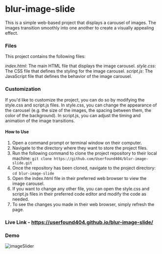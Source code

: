 # blur-image-slide
This is a simple web-based project that displays a carousel of images. The images transition smoothly into one another to create a visually appealing effect.

### Files
This project contains the following files:

*index.html*: The main HTML file that displays the image carousel.
*style.css*: The CSS file that defines the styling for the image carousel.
*script.js*: The JavaScript file that defines the behavior of the image carousel.

### Customization
If you'd like to customize the project, you can do so by modifying the style.css and script.js files. In style.css, you can change the appearance of the carousel (e.g. the size of the images, the spacing between them, the color of the background). In script.js, you can adjust the timing and animation of the image transitions.

#### How to Use
1. Open a command prompt or terminal window on their computer.
2. Navigate to the directory where they want to store the project files.
3. Run the following command to clone the project repository to their local machine: `git clone https://github.com/Userfound404/blur-image-slide.git`
4. Once the repository has been cloned, navigate to the project directory: `cd blur-image-slide`
5. Open the index.html file in their preferred web browser to view the image carousel.
6. If you want to change any other file, you can open the style.css and script.js files in their preferred code editor and modify the code as needed.
7. To see the changes you made in their web browser, simply refresh the page.

### Live Link - https://userfound404.github.io/blur-image-slide/

### Demo
![imageSlider](https://user-images.githubusercontent.com/97509220/223456133-c1ed195f-52c7-4e9c-af72-1515f6546872.gif)
